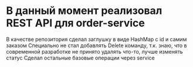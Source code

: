 <h1>В данный момент реализовал REST API для order-service</h1>
В качестве репозитория сделал заглушку в виде HashMap c id и самим заказом
Специально не стал добавлять Delete команду, т.к. знаю, что в современной разработке не принято удалять что-то, лучше изменять статус
Сделал остальные базовые операции через service
